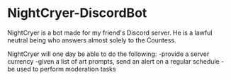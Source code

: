# NightCryer-DiscordBot

NightCryer is a bot made for my friend's Discord server. He is a lawful neutral being who answers almost solely to the Countess.

NightCryer will one day be able to do the following:
-provide a server currency
-given a list of art prompts, send an alert on a regular schedule
-be used to perform moderation tasks
